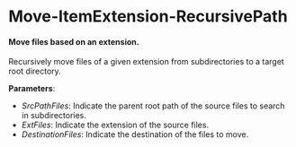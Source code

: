 # Move-ItemExtension-RecursivePath
#### Move files based on an extension.

Recursively move files of a given extension from subdirectories to a target root directory.

**Parameters**:
- *SrcPathFiles*: Indicate the parent root path of the source files to search in subdirectories.
- *ExtFiles*: Indicate the extension of the source files.
- *DestinationFiles*: Indicate the destination of the files to move.